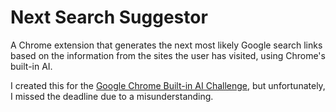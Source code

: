 # Next Search Suggestor

A Chrome extension that generates the next most likely Google search links based on the information from the sites the user has visited, using Chrome's built-in AI.

I created this for the [Google Chrome Built-in AI Challenge](https://googlechromeai.devpost.com/?ref_feature=challenge&ref_medium=homepage-recommended-hackathons), but unfortunately, I missed the deadline due to a misunderstanding.
